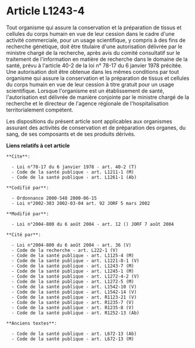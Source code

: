 # Article L1243-4

Tout organisme qui assure la conservation et la préparation de tissus et cellules du corps humain en vue de leur cession dans
le cadre d'une activité commerciale, pour un usage scientifique, y compris à des fins de recherche génétique, doit être
titulaire d'une autorisation délivrée par le ministre chargé de la recherche, après avis du comité consultatif sur le
traitement de l'information en matière de recherche dans le domaine de la santé, prévu à l'article 40-2 de la loi n° 78-17 du
6 janvier 1978 précitée. Une autorisation doit être obtenue dans les mêmes conditions par tout organisme qui assure la
conservation et la préparation de tissus et cellules du corps humain en vue de leur cession à titre gratuit pour un usage
scientifique. Lorsque l'organisme est un établissement de santé, l'autorisation est délivrée de manière conjointe par le
ministre chargé de la recherche et le directeur de l'agence régionale de l'hospitalisation territorialement compétent.

Les dispositions du présent article sont applicables aux organismes assurant des activités de conservation et de préparation
des organes, du sang, de ses composants et de ses produits dérivés.

**Liens relatifs à cet article**

	**Cite**:

	  - Loi n°78-17 du 6 janvier 1978 - art. 40-2 (T)
	  - Code de la santé publique - art. L1211-1 (M)
	  - Code de la santé publique - art. L1261-1 (Ab)

	**Codifié par**:

	  - Ordonnance 2000-548 2000-06-15
	  - Loi n°2002-303 2002-03-04 art. 92 JORF 5 mars 2002

	**Modifié par**:

	  - Loi n°2004-800 du 6 août 2004 - art. 12 () JORF 7 août 2004

	**Cité par**:

	  - Loi n°2004-800 du 6 août 2004 - art. 36 (V)
	  - Code de la recherche - art. L222-1 (V)
	  - Code de la santé publique - art. L1125-4 (M)
	  - Code de la santé publique - art. L1221-8-1 (V)
	  - Code de la santé publique - art. L1243-7 (M)
	  - Code de la santé publique - art. L1245-1 (M)
	  - Code de la santé publique - art. L1272-4-2 (V)
	  - Code de la santé publique - art. L1272-5 (M)
	  - Code de la santé publique - art. L1542-10 (V)
	  - Code de la santé publique - art. L1542-14 (V)
	  - Code de la santé publique - art. R1123-21 (V)
	  - Code de la santé publique - art. R1235-7 (V)
	  - Code de la santé publique - art. R1235-8 (V)
	  - Code de la santé publique - art. R1252-13 (Ab)

	**Anciens textes**:

	  - Code de la santé publique - art. L672-13 (Ab)
	  - Code de la santé publique - art. L672-13 (M)
